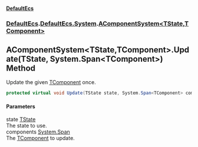 #### [DefaultEcs](./index.md 'index')
### [DefaultEcs](./index.md 'index').[DefaultEcs.System](./DefaultEcs-System.md 'DefaultEcs.System').[AComponentSystem&lt;TState,TComponent&gt;](./DefaultEcs-System-AComponentSystem-TState_TComponent-.md 'DefaultEcs.System.AComponentSystem&lt;TState,TComponent&gt;')
## AComponentSystem&lt;TState,TComponent&gt;.Update(TState, System.Span&lt;TComponent&gt;) Method
Update the given [TComponent](./DefaultEcs-System-AComponentSystem-TState_TComponent-.md#DefaultEcs-System-AComponentSystem-TState_TComponent--TComponent 'DefaultEcs.System.AComponentSystem&lt;TState,TComponent&gt;.TComponent') once.  
```C#
protected virtual void Update(TState state, System.Span<TComponent> components);
```
#### Parameters
<a name='DefaultEcs-System-AComponentSystem-TState_TComponent--Update(TState_System-Span-TComponent-)-state'></a>
state [TState](./DefaultEcs-System-AComponentSystem-TState_TComponent-.md#DefaultEcs-System-AComponentSystem-TState_TComponent--TState 'DefaultEcs.System.AComponentSystem&lt;TState,TComponent&gt;.TState')  
The state to use.  
<a name='DefaultEcs-System-AComponentSystem-TState_TComponent--Update(TState_System-Span-TComponent-)-components'></a>
components [System.Span](https://docs.microsoft.com/en-us/dotnet/api/System.Span 'System.Span')  
The [TComponent](./DefaultEcs-System-AComponentSystem-TState_TComponent-.md#DefaultEcs-System-AComponentSystem-TState_TComponent--TComponent 'DefaultEcs.System.AComponentSystem&lt;TState,TComponent&gt;.TComponent') to update.  
